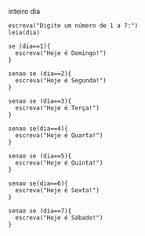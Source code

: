 inteiro dia 
    
    escreva("Digite um número de 1 a 7:")
    leia(dia)

    se (dia==1){
      escreva("Hoje é Domingo!")
    }

    senao se (dia==2){
      escreva("Hoje é Segunda!")
    }

    senao se (dia==3){
      escreva("Hoje é Terça!")
    }

    senao se(dia==4){
      escreva("Hoje é Quarta!")
    }

    senao se (dia==5){
      escreva("Hoje é Quinta!")
    }

    senao se(dia==6){
      escreva("Hoje é Sexta!")
    }

    senao se (dia==7){
      escreva("Hoje é Sábado!")
    }
